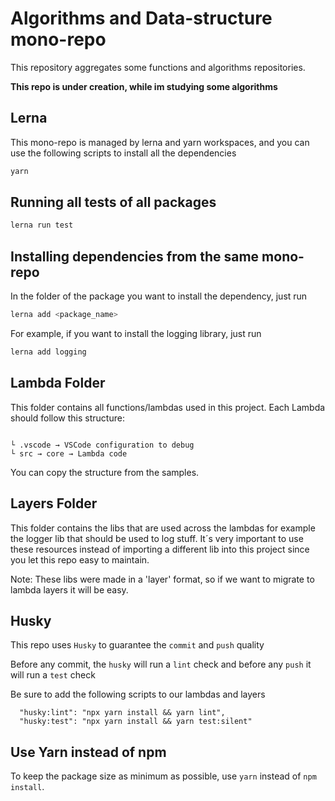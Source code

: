 # Algorithms and Data-structure mono-repo

This repository aggregates some functions and algorithms repositories.

**This repo is under creation, while im studying some algorithms**

## Lerna

This mono-repo is managed by lerna and yarn workspaces, and you can use the following scripts to install all the dependencies

```bash
yarn
```

## Running all tests of all packages

```bash
lerna run test
```

## Installing dependencies from the same mono-repo

In the folder of the package you want to install the dependency, just run

```bash
lerna add <package_name>
```

For example, if you want to install the logging library, just run

```bash
lerna add logging
```

## Lambda Folder

This folder contains all functions/lambdas used in this project.
Each Lambda should follow this structure:

```

└ .vscode → VSCode configuration to debug
└ src → core → Lambda code
```

You can copy the structure from the samples.

## Layers Folder

This folder contains the libs that are used across the lambdas for example the logger lib that should be used to log stuff.
It´s very important to use these resources instead of importing a different lib into this project since you let this repo easy to maintain.

Note: These libs were made in a 'layer' format, so if we want to migrate to lambda layers it will be easy.

## Husky

This repo uses `Husky` to guarantee the `commit` and `push` quality

Before any commit, the `husky` will run a `lint` check and before any `push` it will run a `test` check

Be sure to add the following scripts to our lambdas and layers

```
  "husky:lint": "npx yarn install && yarn lint",
  "husky:test": "npx yarn install && yarn test:silent"
```

## Use Yarn instead of npm

To keep the package size as minimum as possible, use `yarn` instead of `npm install`.
